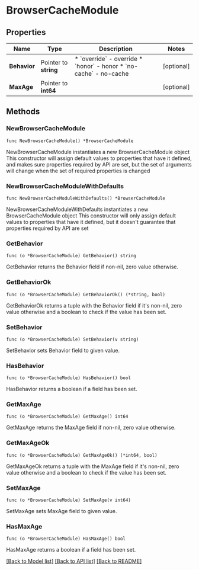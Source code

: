 # BrowserCacheModule

## Properties

Name | Type | Description | Notes
------------ | ------------- | ------------- | -------------
**Behavior** | Pointer to **string** | * &#x60;override&#x60; - override * &#x60;honor&#x60; - honor * &#x60;no-cache&#x60; - no-cache | [optional] 
**MaxAge** | Pointer to **int64** |  | [optional] 

## Methods

### NewBrowserCacheModule

`func NewBrowserCacheModule() *BrowserCacheModule`

NewBrowserCacheModule instantiates a new BrowserCacheModule object
This constructor will assign default values to properties that have it defined,
and makes sure properties required by API are set, but the set of arguments
will change when the set of required properties is changed

### NewBrowserCacheModuleWithDefaults

`func NewBrowserCacheModuleWithDefaults() *BrowserCacheModule`

NewBrowserCacheModuleWithDefaults instantiates a new BrowserCacheModule object
This constructor will only assign default values to properties that have it defined,
but it doesn't guarantee that properties required by API are set

### GetBehavior

`func (o *BrowserCacheModule) GetBehavior() string`

GetBehavior returns the Behavior field if non-nil, zero value otherwise.

### GetBehaviorOk

`func (o *BrowserCacheModule) GetBehaviorOk() (*string, bool)`

GetBehaviorOk returns a tuple with the Behavior field if it's non-nil, zero value otherwise
and a boolean to check if the value has been set.

### SetBehavior

`func (o *BrowserCacheModule) SetBehavior(v string)`

SetBehavior sets Behavior field to given value.

### HasBehavior

`func (o *BrowserCacheModule) HasBehavior() bool`

HasBehavior returns a boolean if a field has been set.

### GetMaxAge

`func (o *BrowserCacheModule) GetMaxAge() int64`

GetMaxAge returns the MaxAge field if non-nil, zero value otherwise.

### GetMaxAgeOk

`func (o *BrowserCacheModule) GetMaxAgeOk() (*int64, bool)`

GetMaxAgeOk returns a tuple with the MaxAge field if it's non-nil, zero value otherwise
and a boolean to check if the value has been set.

### SetMaxAge

`func (o *BrowserCacheModule) SetMaxAge(v int64)`

SetMaxAge sets MaxAge field to given value.

### HasMaxAge

`func (o *BrowserCacheModule) HasMaxAge() bool`

HasMaxAge returns a boolean if a field has been set.


[[Back to Model list]](../README.md#documentation-for-models) [[Back to API list]](../README.md#documentation-for-api-endpoints) [[Back to README]](../README.md)


